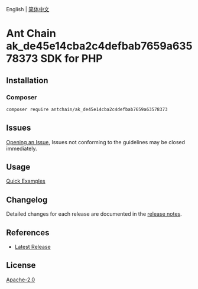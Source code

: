English | [简体中文](README-CN.md)

# Ant Chain ak_de45e14cba2c4defbab7659a63578373 SDK for PHP

## Installation

### Composer

```bash
composer require antchain/ak_de45e14cba2c4defbab7659a63578373
```

## Issues

[Opening an Issue](https://github.com/alipay/antchain-openapi-prod-sdk/issues/new), Issues not conforming to the guidelines may be closed immediately.

## Usage

[Quick Examples](https://github.com/alipay/antchain-openapi-prod-sdk/blob/master/docs/0-Examples-EN.md#quick-examples)

## Changelog

Detailed changes for each release are documented in the [release notes](./ChangeLog.txt).

## References

* [Latest Release](https://github.com/antchain-openapi-sdk-php)

## License

[Apache-2.0](http://www.apache.org/licenses/LICENSE-2.0)
